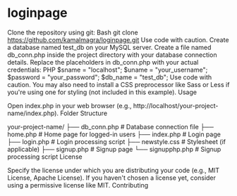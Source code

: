 # loginpage

Clone the repository using git:
Bash
git clone https://github.com/kamalmagra/loginpage.git
Use code with caution.
Create a database named test_db on your MySQL server.
Create a file named db_conn.php inside the project directory with your database connection details.
Replace the placeholders in db_conn.php with your actual credentials:
PHP
$sname = "localhost";
$uname = "your_username";
$password = "your_password";
$db_name = "test_db";
Use code with caution.
You may also need to install a CSS preprocessor like Sass or Less if you're using one for styling (not included in this example).
Usage

Open index.php in your web browser (e.g., http://localhost/your-project-name/index.php).
Folder Structure

your-project-name/
├── db_conn.php  # Database connection file
├── home.php     # Home page for logged-in users
├── index.php     # Login page
├── login.php     # Login processing script
├── newstyle.css  # Stylesheet (if applicable)
├── signup.php    # Signup page
└── signupphp.php  # Signup processing script
License

Specify the license under which you are distributing your code (e.g., MIT License, Apache License). If you haven't chosen a license yet, consider using a permissive license like MIT.
Contributing
